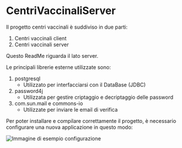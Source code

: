 # CentriVaccinaliServer

Il progetto centri vaccinali è suddiviso in due parti:
<ol>
<li>Centri vaccinali client</li>
<li>Centri vaccinali server</li>
</ol>
Questo ReadMe riguarda il lato server.

Le principali librerie esterne utilizzate sono:

<ol>
<li>
postgresql
<ul>
<li>Utilizzato per interfacciarsi con il DataBase (JDBC)</li>
</ul>

<li>
password4j
<ul>
<li>Utilizzata per gestire criptaggio e decriptaggio delle password</li>
</ul>

<li>
com.sun.mail e commons-io
<ul>
<li>Utilizzate per inviare le email di verifica</li>
</ul>
</ol>

Per poter installare e compilare correttamente il progetto,
è necessario configurare una nuova applicazione in questo modo:

![Immagine di esempio configurazione](https://cdn.discordapp.com/attachments/893484185036152869/919251266570432523/Server.PNG)